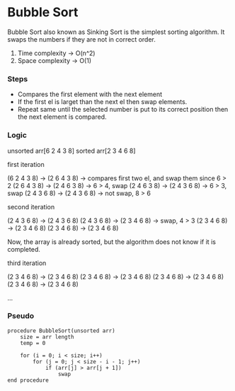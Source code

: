 # Bubble Sort

Bubble Sort also known as Sinking Sort is the simplest sorting algorithm. It swaps the numbers if they are not in correct order.

1. Time complexity -> O(n^2)
2. Space complexity -> O(1)

### Steps

- Compares the first element with the next element
- If the first el is larget than the next el then swap elements.
- Repeat same until the selected number is put to its correct position then the next element is compared.

### Logic

unsorted arr[6 2 4 3 8]
sorted arr[2 3 4 6 8]

first iteration

(6 2 4 3 8) -> (2 6 4 3 8) -> compares first two el, and swap them since 6 > 2
(2 6 4 3 8) -> (2 4 6 3 8) -> 6 > 4, swap
(2 4 6 3 8) -> (2 4 3 6 8) -> 6 > 3, swap
(2 4 3 6 8) -> (2 4 3 6 8) -> not swap, 8 > 6

second iteration

(2 4 3 6 8) -> (2 4 3 6 8)
(2 4 3 6 8) -> (2 3 4 6 8) -> swap, 4 > 3
(2 3 4 6 8) -> (2 3 4 6 8)
(2 3 4 6 8) -> (2 3 4 6 8)

Now, the array is already sorted, but the algorithm does not know if it is completed.

third iteration

(2 3 4 6 8) -> (2 3 4 6 8)
(2 3 4 6 8) -> (2 3 4 6 8)
(2 3 4 6 8) -> (2 3 4 6 8)
(2 3 4 6 8) -> (2 3 4 6 8)

...

### Pseudo

```
procedure BubbleSort(unsorted arr)
    size = arr length
    temp = 0

    for (i = 0; i < size; i++)
        for (j = 0; j < size - i - 1; j++)
            if (arr[j] > arr[j + 1])
                swap
end procedure
```
